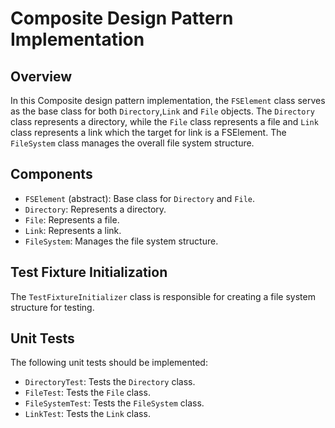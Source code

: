 # Composite Design Pattern Implementation

## Overview

In this Composite design pattern implementation, the `FSElement` class serves as the base class for both `Directory`,`Link` and `File` objects. The `Directory` class represents a directory, while the `File` class represents a file and `Link` class represents a link which the target for link is a FSElement. The `FileSystem` class manages the overall file system structure.

## Components

- `FSElement` (abstract): Base class for `Directory` and `File`.
- `Directory`: Represents a directory.
- `File`: Represents a file.
- `Link`: Represents a link.
- `FileSystem`: Manages the file system structure.

## Test Fixture Initialization

The `TestFixtureInitializer` class is responsible for creating a file system structure for testing.

## Unit Tests

The following unit tests should be implemented:

- `DirectoryTest`: Tests the `Directory` class.
- `FileTest`: Tests the `File` class.
- `FileSystemTest`: Tests the `FileSystem` class.
- `LinkTest`: Tests the `Link` class.

